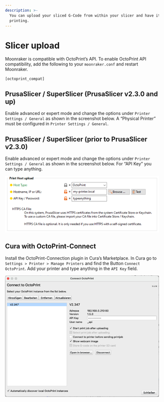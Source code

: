 ```yaml
---
description: >-
  You can upload your sliced G-Code from within your slicer and have it start
  printing.
---
```


# Slicer upload

Moonraker is compatible with OctoPrint’s API. To enable OctoPrint API compatibility, add the following to your `moonraker.conf` and restart Moonraker.

```
[octoprint_compat]
```

## PrusaSlicer / SuperSlicer (PrusaSlicer v2.3.0 and up) <a href="#prusaslicer--superslicer-prusaslicer-v230-and-up" id="prusaslicer--superslicer-prusaslicer-v230-and-up"></a>

Enable advanced or expert mode and change the options under `Printer Settings / General` as shown in the screenshot below. A “Physical Printer” must be configured in `Printer Settings / General`.

## PrusaSlicer / SuperSlicer (prior to PrusaSlicer v2.3.0) <a href="#prusaslicer--superslicer-prior-to-prusaslicer-v230" id="prusaslicer--superslicer-prior-to-prusaslicer-v230"></a>

Enable advanced or expert mode and change the options under `Printer Settings / General` as shown in the screenshot below. For “API Key” you can type anything.

![](../../.gitbook/assets/FileUpload-PrusaSlicer-2.2.0.png)

## Cura with OctoPrint-Connect <a href="#cura-with-octoprint-connect" id="cura-with-octoprint-connect"></a>

Install the OctoPrint-Connection plugin in Cura’s Marketplace. In Cura go to `Settings > Printer > Manage Printers` and find the Button `Connect OctoPrint`. Add your printer and type anything in the `API Key` field.

![](../../.gitbook/assets/FileUpload-Cura-4.8.png)
